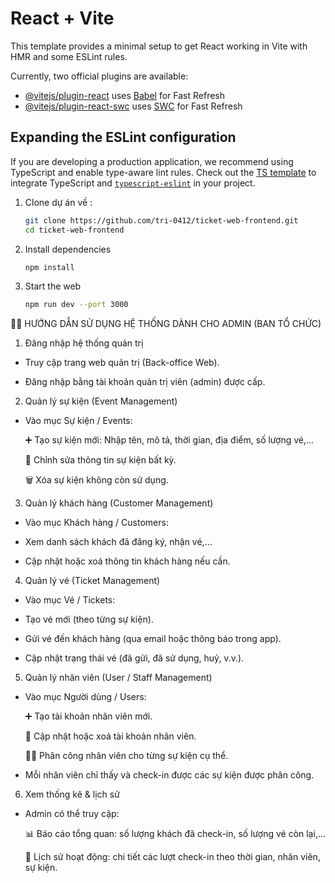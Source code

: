# React + Vite

This template provides a minimal setup to get React working in Vite with HMR and some ESLint rules.

Currently, two official plugins are available:

- [@vitejs/plugin-react](https://github.com/vitejs/vite-plugin-react/blob/main/packages/plugin-react/README.md) uses [Babel](https://babeljs.io/) for Fast Refresh
- [@vitejs/plugin-react-swc](https://github.com/vitejs/vite-plugin-react-swc) uses [SWC](https://swc.rs/) for Fast Refresh

## Expanding the ESLint configuration

If you are developing a production application, we recommend using TypeScript and enable type-aware lint rules. Check out the [TS template](https://github.com/vitejs/vite/tree/main/packages/create-vite/template-react-ts) to integrate TypeScript and [`typescript-eslint`](https://typescript-eslint.io) in your project.

1. Clone dự án về :

   ```bash
   git clone https://github.com/tri-0412/ticket-web-frontend.git
   cd ticket-web-frontend
   ```

2. Install dependencies


   ```bash
   npm install 
   ```


3. Start the web
   ```bash
   npm run dev --port 3000
    ```

🧑‍💼 HƯỚNG DẪN SỬ DỤNG HỆ THỐNG DÀNH CHO ADMIN (BAN TỔ CHỨC)
1. Đăng nhập hệ thống quản trị
- Truy cập trang web quản trị (Back-office Web).

- Đăng nhập bằng tài khoản quản trị viên (admin) được cấp.

2. Quản lý sự kiện (Event Management)
- Vào mục Sự kiện / Events:

   ➕ Tạo sự kiện mới: Nhập tên, mô tả, thời gian, địa điểm, số lượng vé,...

   📝 Chỉnh sửa thông tin sự kiện bất kỳ.

   🗑️ Xóa sự kiện không còn sử dụng.

3. Quản lý khách hàng (Customer Management)
- Vào mục Khách hàng / Customers:

- Xem danh sách khách đã đăng ký, nhận vé,...

- Cập nhật hoặc xoá thông tin khách hàng nếu cần.

4. Quản lý vé (Ticket Management)
- Vào mục Vé / Tickets:

- Tạo vé mới (theo từng sự kiện).

- Gửi vé đến khách hàng (qua email hoặc thông báo trong app).

- Cập nhật trạng thái vé (đã gửi, đã sử dụng, huỷ, v.v.).

5. Quản lý nhân viên (User / Staff Management)
- Vào mục Người dùng / Users:

   ➕ Tạo tài khoản nhân viên mới.

   📝 Cập nhật hoặc xoá tài khoản nhân viên.

   👨‍💼 Phân công nhân viên cho từng sự kiện cụ thể.

- Mỗi nhân viên chỉ thấy và check-in được các sự kiện được phân công.

6. Xem thống kê & lịch sử
- Admin có thể truy cập:

   📊 Báo cáo tổng quan: số lượng khách đã check-in, số lượng vé còn lại,...

   📜 Lịch sử hoạt động: chi tiết các lượt check-in theo thời gian, nhân viên, sự kiện.

